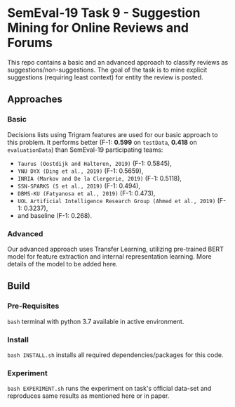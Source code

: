 # SemEval-19 Task 9 - Suggestion Mining for Online Reviews and Forums

This repo contains a basic and an advanced approach to classify reviews as suggestions/non-suggestions. 
The goal of the task is to mine explicit suggestions (requiring least context) for entity the review is posted.

## Approaches
### Basic
Decisions lists using Trigram features are used for our basic approach to this problem. It performs better 
(F-1: **0.599** on `testData`, **0.418** on `evaluationData`) 
than SemEval-19 participating teams: 
- `Taurus (Oostdijk and Halteren, 2019)` (F-1: 0.5845),
- `YNU DYX (Ding et al., 2019)` (F-1: 0.5659),
- `INRIA (Markov and De la Clergerie, 2019)` (F-1: 0.5118),
- `SSN-SPARKS (S et al., 2019)` (F-1: 0.494),
- `DBMS-KU (Fatyanosa et al., 2019)` (F-1: 0.473),
- `UOL Artificial Intelligence Research Group (Ahmed et al., 2019)` (F-1: 0.3237),
- and baseline (F-1: 0.268).

### Advanced
Our advanced approach uses Transfer Learning, utilizing pre-trained BERT model for feature extraction and internal
representation learning. More details of the model to be added here.

## Build

### Pre-Requisites
`bash` terminal with python 3.7 available in active environment.

### Install
`bash INSTALL.sh` installs all required dependencies/packages for this code.

### Experiment
`bash EXPERIMENT.sh` runs the experiment on task's official data-set and reproduces same results 
as mentioned here or in paper.
